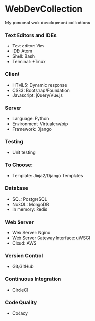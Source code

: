 # WebDevCollection
My personal web development collections

### Text Editors and IDEs
  - Text editor: Vim
  - IDE: Atom
  - Shell: Bash
  - Terminal: +Tmux

### Client
  - HTML5: Dynamic response
  - CSS3: Bootstrap/Foundation
  - Javascript: jQuery/Vue.js
  
### Server 
  - Language: Python
  - Environment: Virtualenv/pip
  - Framework: Django

### Testing
  - Unit testing

### To Choose:
  - Template: Jinja2/Django Templates
  
### Database
  - SQL: PostgreSQL
  - NoSQL: MongoDB
  - In memory: Redis

### Web Server 
  - Web Server: Nginx
  - Web Server Gateway Interface: uWSGI
  - Cloud: AWS
  
### Version Control
  - Git/GitHub
   
### Continuous Integration
  - CircleCI
  
### Code Quality
  - Codacy  
 
